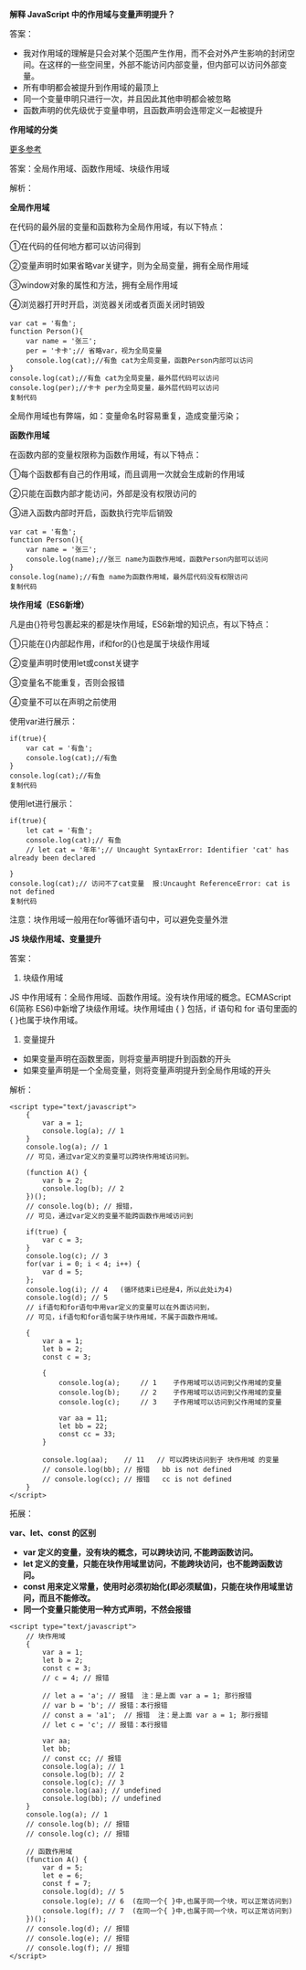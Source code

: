 **解释 JavaScript 中的作用域与变量声明提升？**

答案：

- 我对作用域的理解是只会对某个范围产生作用，而不会对外产生影响的封闭空间。在这样的一些空间里，外部不能访问内部变量，但内部可以访问外部变量。
- 所有申明都会被提升到作用域的最顶上
- 同一个变量申明只进行一次，并且因此其他申明都会被忽略
- 函数声明的优先级优于变量申明，且函数声明会连带定义一起被提升





**作用域的分类**

[更多参考](https://juejin.im/post/6844904062131912717)

答案：全局作用域、函数作用域、块级作用域

解析：

**全局作用域**

在代码的最外层的变量和函数称为全局作用域，有以下特点：

①在代码的任何地方都可以访问得到

②变量声明时如果省略var关键字，则为全局变量，拥有全局作用域

③window对象的属性和方法，拥有全局作用域

④浏览器打开时开启，浏览器关闭或者页面关闭时销毁

```
var cat = '有鱼';
function Person(){
    var name = '张三';
    per = '卡卡';// 省略var，视为全局变量
    console.log(cat);//有鱼 cat为全局变量，函数Person内部可以访问
}
console.log(cat);//有鱼 cat为全局变量，最外层代码可以访问
console.log(per);//卡卡 per为全局变量，最外层代码可以访问
复制代码
```

全局作用域也有弊端，如：变量命名时容易重复，造成变量污染；

**函数作用域**

在函数内部的变量权限称为函数作用域，有以下特点：

①每个函数都有自己的作用域，而且调用一次就会生成新的作用域

②只能在函数内部才能访问，外部是没有权限访问的

③进入函数内部时开启，函数执行完毕后销毁

```
var cat = '有鱼';
function Person(){
    var name = '张三';
    console.log(name);//张三 name为函数作用域，函数Person内部可以访问
}
console.log(name);//有鱼 name为函数作用域，最外层代码没有权限访问
复制代码
```

**块作用域（ES6新增）**

凡是由{}符号包裹起来的都是块作用域，ES6新增的知识点，有以下特点：

①只能在{}内部起作用，if和for的{}也是属于块级作用域

②变量声明时使用let或const关键字

③变量名不能重复，否则会报错

④变量不可以在声明之前使用

使用var进行展示：

```
if(true){
    var cat = '有鱼';
    console.log(cat);//有鱼 
}
console.log(cat);//有鱼
复制代码
```

使用let进行展示：

```
if(true){
    let cat = '有鱼';
    console.log(cat);// 有鱼
    // let cat = '年年';// Uncaught SyntaxError: Identifier 'cat' has already been declared

}
console.log(cat);// 访问不了cat变量  报:Uncaught ReferenceError: cat is not defined
复制代码
```

注意：块作用域一般用在for等循环语句中，可以避免变量外泄







**JS 块级作用域、变量提升**

答案：

1. 块级作用域

JS 中作用域有：全局作用域、函数作用域。没有块作用域的概念。ECMAScript 6(简称 ES6)中新增了块级作用域。块作用域由 { } 包括，if 语句和 for 语句里面的{ }也属于块作用域。

1. 变量提升

- 如果变量声明在函数里面，则将变量声明提升到函数的开头
- 如果变量声明是一个全局变量，则将变量声明提升到全局作用域的开头

解析：

```
<script type="text/javascript">
	{
		var a = 1;
		console.log(a); // 1
	}
	console.log(a); // 1
	// 可见，通过var定义的变量可以跨块作用域访问到。

	(function A() {
		var b = 2;
		console.log(b); // 2
	})();
	// console.log(b); // 报错，
	// 可见，通过var定义的变量不能跨函数作用域访问到

	if(true) {
		var c = 3;
	}
	console.log(c); // 3
	for(var i = 0; i < 4; i++) {
		var d = 5;
	};
	console.log(i);	// 4   (循环结束i已经是4，所以此处i为4)
	console.log(d); // 5
	// if语句和for语句中用var定义的变量可以在外面访问到，
	// 可见，if语句和for语句属于块作用域，不属于函数作用域。

	{
		var a = 1;
		let b = 2;
		const c = 3;

		{
			console.log(a);		// 1	子作用域可以访问到父作用域的变量
			console.log(b);		// 2	子作用域可以访问到父作用域的变量
			console.log(c);		// 3	子作用域可以访问到父作用域的变量

			var aa = 11;
			let bb = 22;
			const cc = 33;
		}

		console.log(aa);	// 11	// 可以跨块访问到子 块作用域 的变量
		// console.log(bb);	// 报错	bb is not defined
		// console.log(cc);	// 报错	cc is not defined
	}
</script>
```

拓展：

**var、let、const 的区别**

- **var 定义的变量，没有块的概念，可以跨块访问, 不能跨函数访问。**
- **let 定义的变量，只能在块作用域里访问，不能跨块访问，也不能跨函数访问。**
- **const 用来定义常量，使用时必须初始化(即必须赋值)，只能在块作用域里访问，而且不能修改。**
- **同一个变量只能使用一种方式声明，不然会报错**

```
<script type="text/javascript">
	// 块作用域
	{
		var a = 1;
		let b = 2;
		const c = 3;
		// c = 4; // 报错

		// let a = 'a';	// 报错  注：是上面 var a = 1; 那行报错
		// var b = 'b';	// 报错：本行报错
		// const a = 'a1';	// 报错  注：是上面 var a = 1; 那行报错
		// let c = 'c';	// 报错：本行报错

		var aa;
		let bb;
		// const cc; // 报错
		console.log(a); // 1
		console.log(b); // 2
		console.log(c); // 3
		console.log(aa); // undefined
		console.log(bb); // undefined
	}
	console.log(a); // 1
	// console.log(b); // 报错
	// console.log(c); // 报错

	// 函数作用域
	(function A() {
		var d = 5;
		let e = 6;
		const f = 7;
		console.log(d); // 5
		console.log(e); // 6  (在同一个{ }中,也属于同一个块，可以正常访问到)
		console.log(f); // 7  (在同一个{ }中,也属于同一个块，可以正常访问到)
	})();
	// console.log(d); // 报错
	// console.log(e); // 报错
	// console.log(f); // 报错
</script>
```